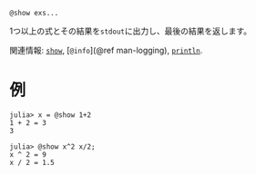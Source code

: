 ```
@show exs...
```

1つ以上の式とその結果を`stdout`に出力し、最後の結果を返します。

関連情報: [`show`](@ref), [`@info`](@ref man-logging), [`println`](@ref).

# 例

```jldoctest
julia> x = @show 1+2
1 + 2 = 3
3

julia> @show x^2 x/2;
x ^ 2 = 9
x / 2 = 1.5
```
